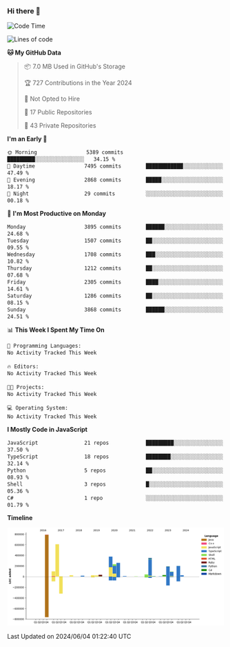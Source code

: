 ### Hi there 👋

<!--
**Clumsy-Coder/Clumsy-Coder** is a ✨ _special_ ✨ repository because its `README.md` (this file) appears on your GitHub profile.

Here are some ideas to get you started:

- 🔭 I’m currently working on ...
- 🌱 I’m currently learning ...
- 👯 I’m looking to collaborate on ...
- 🤔 I’m looking for help with ...
- 💬 Ask me about ...
- 📫 How to reach me: ...
- 😄 Pronouns: ...
- ⚡ Fun fact: ...
-->

<!-- anmol098/waka-readme-stats -->
<!--START_SECTION:waka-->
![Code Time](http://img.shields.io/badge/Code%20Time-793%20hrs%2034%20mins-blue)

![Lines of code](https://img.shields.io/badge/From%20Hello%20World%20I%27ve%20Written-3.4%20million%20lines%20of%20code-blue)

**🐱 My GitHub Data** 

> 📦 7.0 MB Used in GitHub's Storage 
 > 
> 🏆 727 Contributions in the Year 2024
 > 
> 🚫 Not Opted to Hire
 > 
> 📜 17 Public Repositories 
 > 
> 🔑 43 Private Repositories 
 > 
**I'm an Early 🐤** 

```text
🌞 Morning                5389 commits        █████████░░░░░░░░░░░░░░░░   34.15 % 
🌆 Daytime                7495 commits        ████████████░░░░░░░░░░░░░   47.49 % 
🌃 Evening                2868 commits        █████░░░░░░░░░░░░░░░░░░░░   18.17 % 
🌙 Night                  29 commits          ░░░░░░░░░░░░░░░░░░░░░░░░░   00.18 % 
```
📅 **I'm Most Productive on Monday** 

```text
Monday                   3895 commits        ██████░░░░░░░░░░░░░░░░░░░   24.68 % 
Tuesday                  1507 commits        ██░░░░░░░░░░░░░░░░░░░░░░░   09.55 % 
Wednesday                1708 commits        ███░░░░░░░░░░░░░░░░░░░░░░   10.82 % 
Thursday                 1212 commits        ██░░░░░░░░░░░░░░░░░░░░░░░   07.68 % 
Friday                   2305 commits        ████░░░░░░░░░░░░░░░░░░░░░   14.61 % 
Saturday                 1286 commits        ██░░░░░░░░░░░░░░░░░░░░░░░   08.15 % 
Sunday                   3868 commits        ██████░░░░░░░░░░░░░░░░░░░   24.51 % 
```


📊 **This Week I Spent My Time On** 

```text
💬 Programming Languages: 
No Activity Tracked This Week

🔥 Editors: 
No Activity Tracked This Week

🐱‍💻 Projects: 
No Activity Tracked This Week

💻 Operating System: 
No Activity Tracked This Week
```

**I Mostly Code in JavaScript** 

```text
JavaScript               21 repos            █████████░░░░░░░░░░░░░░░░   37.50 % 
TypeScript               18 repos            ████████░░░░░░░░░░░░░░░░░   32.14 % 
Python                   5 repos             ██░░░░░░░░░░░░░░░░░░░░░░░   08.93 % 
Shell                    3 repos             █░░░░░░░░░░░░░░░░░░░░░░░░   05.36 % 
C#                       1 repo              ░░░░░░░░░░░░░░░░░░░░░░░░░   01.79 % 
```



**Timeline**

![Lines of Code chart](https://raw.githubusercontent.com/Clumsy-Coder/Clumsy-Coder/main/assets/bar_graph.png)


 Last Updated on 2024/06/04 01:22:40 UTC
<!--END_SECTION:waka-->
